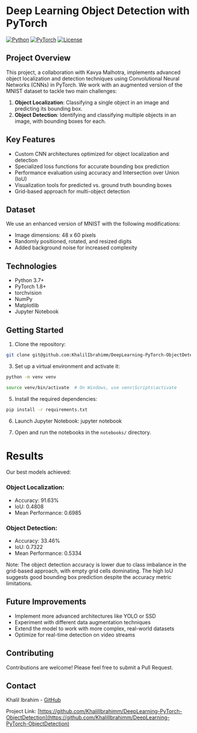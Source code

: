 # Deep Learning Object Detection with PyTorch

[![Python](https://img.shields.io/badge/Python-3.7%2B-blue)](https://www.python.org/downloads/)
[![PyTorch](https://img.shields.io/badge/PyTorch-1.8%2B-orange)](https://pytorch.org/)
[![License](https://img.shields.io/badge/License-MIT-green.svg)](https://opensource.org/licenses/MIT)

## Project Overview

This project, a collaboration with Kavya Malhotra, implements advanced object localization and detection techniques using Convolutional Neural Networks (CNNs) in PyTorch. We work with an augmented version of the MNIST dataset to tackle two main challenges:

1. **Object Localization**: Classifying a single object in an image and predicting its bounding box.
2. **Object Detection**: Identifying and classifying multiple objects in an image, with bounding boxes for each.

## Key Features

- Custom CNN architectures optimized for object localization and detection
- Specialized loss functions for accurate bounding box prediction
- Performance evaluation using accuracy and Intersection over Union (IoU)
- Visualization tools for predicted vs. ground truth bounding boxes
- Grid-based approach for multi-object detection

## Dataset

We use an enhanced version of MNIST with the following modifications:
- Image dimensions: 48 x 60 pixels
- Randomly positioned, rotated, and resized digits
- Added background noise for increased complexity

## Technologies

- Python 3.7+
- PyTorch 1.8+
- torchvision
- NumPy
- Matplotlib
- Jupyter Notebook

## Getting Started
1. Clone the repository:
```bash
git clone git@github.com:KhalilIbrahimm/DeepLearning-PyTorch-ObjectDetection.git
```

3. Set up a virtual environment and activate it:
```bash
python -m venv venv
```

```bash
source venv/bin/activate  # On Windows, use venv\Scripts\activate
```
5. Install the required dependencies:
```bash
pip install -r requirements.txt
```

6. Launch Jupyter Notebook:
jupyter notebook

5. Open and run the notebooks in the `notebooks/` directory.

# Results
Our best models achieved:

### Object Localization:
  - Accuracy: 91.63%
  - IoU: 0.4808
  - Mean Performance: 0.6985

### Object Detection:
  - Accuracy: 33.46%
  - IoU: 0.7322
  - Mean Performance: 0.5334

Note: The object detection accuracy is lower due to class imbalance in the grid-based approach, with empty grid cells dominating. The high IoU suggests good bounding box prediction despite the accuracy metric limitations.

## Future Improvements

- Implement more advanced architectures like YOLO or SSD
- Experiment with different data augmentation techniques
- Extend the model to work with more complex, real-world datasets
- Optimize for real-time detection on video streams

## Contributing

Contributions are welcome! Please feel free to submit a Pull Request.


## Contact

Khalil Ibrahim - [GitHub](https://github.com/KhalilIbrahimm)

Project Link: [https://github.com/KhalilIbrahimm/DeepLearning-PyTorch-ObjectDetection](https://github.com/KhalilIbrahimm/DeepLearning-PyTorch-ObjectDetection)
